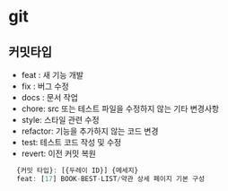 # git

## 커밋타입
  - feat : 새 기능 개발
  - fix : 버그 수정
  - docs : 문서 작업
  - chore: src 또는 테스트 파일을 수정하지 않는 기타 변경사항
  - style: 스타일 관련 수정
  - refactor: 기능을 추가하지 않는 코드 변경
  - test: 테스트 코드 작성 및 수정
  - revert: 이전 커밋 복원

  ```js
    {커밋 타입}: [{두레이 ID}] {메세지}
    feat: [17] BOOK-BEST-LIST/약관 상세 페이지 기본 구성
  ```